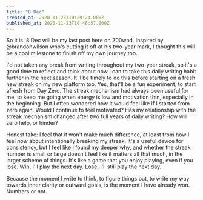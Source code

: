 ```yaml
---
title: "8 Dec"
created_at: 2020-11-23T10:29:24.000Z
published_at: 2020-11-23T10:46:57.000Z
---
```

So it is. 8 Dec will be my last post here on 200wad. Inspired by @brandonwilson who's cutting it off at his two-year mark, I thought this will be a cool milestone to finish off my own journey too. 

I'd not taken any break from writing throughout my two-year streak, so it's a good time to reflect and think about how I can to take this daily writing habit further in the next season. It'll be timely to do this before starting on a fresh new streak on my new platform too. Yes, that'll be a fun experiment, to start afresh from Day Zero. The streak mechanism had always been useful for me, to keep me going when energy is low and motivation thin, especially in the beginning. But I often wondered how it would feel like if I started from zero again. Would I continue to feel motivated? Has my relationship with the streak mechanism changed after two full years of daily writing? How will zero help, or hinder? 

Honest take: I feel that it won't make much difference, at least from how I feel _now_ about intentionally breaking my streak. It's a useful device for consistency, but I feel like I found my deeper why, and whether the streak number is small or large doesn't feel like it matters all that much, in the larger scheme of things. It's like a game that you enjoy playing, even if you lose. Win, I'll play the next day. Lose, I'll still play the next day. 

Because the moment I write to think, to figure things out, to write my way towards inner clarity or outward goals, is the moment I have already won. Numbers or not.
